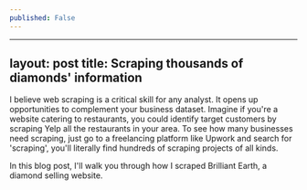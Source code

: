 ```yaml
---
published: False
---
```

---
layout: post
title: Scraping thousands of diamonds' information
---

I believe web scraping is a critical skill for any analyst. It opens up opportunities to complement your business dataset. Imagine if you're a website catering to restaurants, you could identify target customers by scraping Yelp all the restaurants in your area. To see how many businesses need scraping, just go to a freelancing platform like Upwork and search for 'scraping', you'll literally find hundreds of scraping projects of all kinds.

In this blog post, I'll walk you through how I scraped Brilliant Earth, a diamond selling website.

